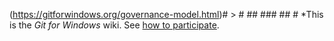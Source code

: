 (https://gitforwindows.org/governance-model.html)# > # ## ### ## # *This is the _Git for Windows_ wiki. See [how to participate](https://github.com/git-for-windows/git/wiki/[how-to-participate]).


